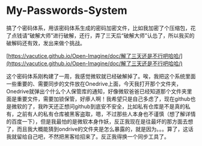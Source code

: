# My-Passwords-System
搞了个密码体系，用该密码体系生成的密码加密文件，比如我加密了个压缩包，花了点钱请“破解大师”进行破解，还行，弄了三天后“破解大师”认怂了，所以我买的破解码还有效，发出来做个挑战。

[https://vacutice.github.io/Open-Imagine/doc/解了三天还是不行吧哈哈/](https://vacutice.github.io/Open-Imagine/doc/解了三天还是不行吧哈哈/)

这个密码体系刚构建了一周，我感觉微软就已经破解掉了。唉，我把这个系统里面一些重要的、需要同步的文件放在Onedrive上面，今天我打开那个文件夹，Onedrive就弹出个什么个人保管库的通知，好像微软爸爸已经知道那个文件夹里面是重要文件，需要加锁保管，好瘆人啊！我希望只是自己多虑了，现在github也是微软的了，我昨天还正想问github到底安不安全，比如私有仓库是不是真的私有，之前有人的私有仓库被黑客盗取，嗯，不过那些人本身也不谨慎（想了解详情的百度一下），但是我最怕的是微软本身作妖，反正我现在是往最坏的那方面去想了，而且我大概能猜到ondrive的文件夹是怎么暴露的，就是因为。。。算了，这话我就留给自己吧，不然把黑客给招来了。反正我得换一个同步工具了。

